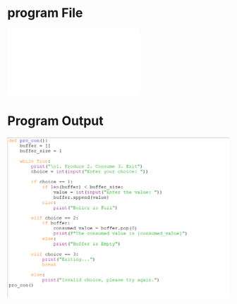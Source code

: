 # program File
![producer-consumer.py](producer-consumer.py)
# Program Output
![producer-consumer_program.png](producer-consumer_program.png)
